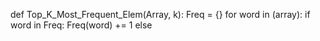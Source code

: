 def Top_K_Most_Frequent_Elem(Array, k):
    Freq = {}
    for word in (array):
        if word in Freq:
            Freq(word) += 1
        else
            
